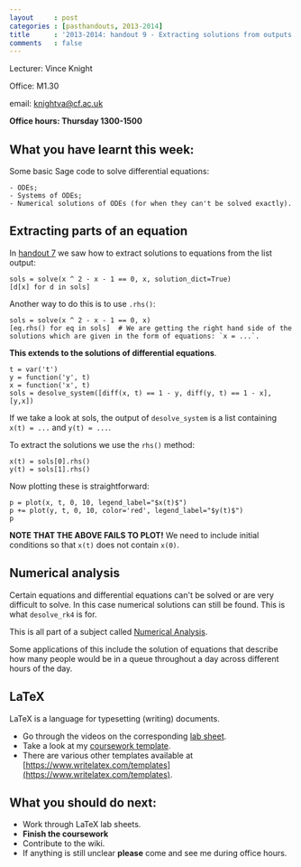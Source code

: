 ```yaml
---
layout     : post
categories : [pasthandouts, 2013-2014]
title      : '2013-2014: handout 9 - Extracting solutions from outputs of solvers'
comments   : false
---
```

Lecturer: Vince Knight

Office: M1.30

email: knightva@cf.ac.uk

**Office hours: Thursday 1300-1500**

## What you have learnt this week:

Some basic Sage code to solve differential equations:

    - ODEs;
    - Systems of ODEs;
    - Numerical solutions of ODEs (for when they can't be solved exactly).

## Extracting parts of an equation

In [handout 7]({{site.baseurl}}/Handouts/2013-2014/handout07/) we saw how to extract solutions to equations from the list output:

    sols = solve(x ^ 2 - x - 1 == 0, x, solution_dict=True)
    [d[x] for d in sols]

Another way to do this is to use `.rhs()`:

    sols = solve(x ^ 2 - x - 1 == 0, x)
    [eq.rhs() for eq in sols]  # We are getting the right hand side of the solutions which are given in the form of equations: `x = ...`.

**This extends to the solutions of differential equations**.

    t = var('t')
    y = function('y', t)
    x = function('x', t)
    sols = desolve_system([diff(x, t) == 1 - y, diff(y, t) == 1 - x], [y,x])

If we take a look at sols, the output of `desolve_system` is a list containing `x(t) = ...`  and `y(t) = ...`.

To extract the solutions we use the `rhs()` method:

    x(t) = sols[0].rhs()
    y(t) = sols[1].rhs()

Now plotting these is straightforward:

    p = plot(x, t, 0, 10, legend_label="$x(t)$")
    p += plot(y, t, 0, 10, color='red', legend_label="$y(t)$")
    p

**NOTE THAT THE ABOVE FAILS TO PLOT!** We need to include initial conditions so that `x(t)` does not contain `x(0)`.

## Numerical analysis

Certain equations and differential equations can't be solved or are very difficult to solve. In this case numerical solutions can still be found. This is what `desolve_rk4` is for.

This is all part of a subject called [Numerical Analysis](http://en.wikipedia.org/wiki/Numerical_analysis).

Some applications of this include the solution of equations that describe how many people would be in a queue throughout a day across different hours of the day.

## LaTeX

LaTeX is a language for typesetting (writing) documents.

- Go through the videos on the corresponding [lab sheet]({{site.baseurl}}/LabSheets/Week_10/).
- Take a look at my [coursework template](http://goo.gl/huzjyq).
- There are various other templates available at [https://www.writelatex.com/templates](https://www.writelatex.com/templates).

## What you should do next:

- Work through LaTeX lab sheets.
- **Finish the coursework**
- Contribute to the wiki.
- If anything is still unclear **please** come and see me during office hours.
